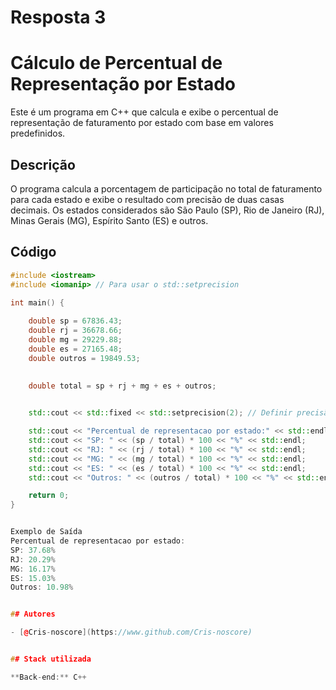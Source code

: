 
# Resposta 3

# Cálculo de Percentual de Representação por Estado

Este é um programa em C++ que calcula e exibe o percentual de representação de faturamento por estado com base em valores predefinidos.

## Descrição

O programa calcula a porcentagem de participação no total de faturamento para cada estado e exibe o resultado com precisão de duas casas decimais. Os estados considerados são São Paulo (SP), Rio de Janeiro (RJ), Minas Gerais (MG), Espírito Santo (ES) e outros.

## Código

```cpp
#include <iostream>
#include <iomanip> // Para usar o std::setprecision

int main() {
    
    double sp = 67836.43;
    double rj = 36678.66;
    double mg = 29229.88;
    double es = 27165.48;
    double outros = 19849.53;

    
    double total = sp + rj + mg + es + outros;

    
    std::cout << std::fixed << std::setprecision(2); // Definir precisão de duas casas decimais

    std::cout << "Percentual de representacao por estado:" << std::endl;
    std::cout << "SP: " << (sp / total) * 100 << "%" << std::endl;
    std::cout << "RJ: " << (rj / total) * 100 << "%" << std::endl;
    std::cout << "MG: " << (mg / total) * 100 << "%" << std::endl;
    std::cout << "ES: " << (es / total) * 100 << "%" << std::endl;
    std::cout << "Outros: " << (outros / total) * 100 << "%" << std::endl;

    return 0;
}


Exemplo de Saída
Percentual de representacao por estado:
SP: 37.68%
RJ: 20.29%
MG: 16.17%
ES: 15.03%
Outros: 10.98%


## Autores

- [@Cris-noscore](https://www.github.com/Cris-noscore)


## Stack utilizada

**Back-end:** C++

